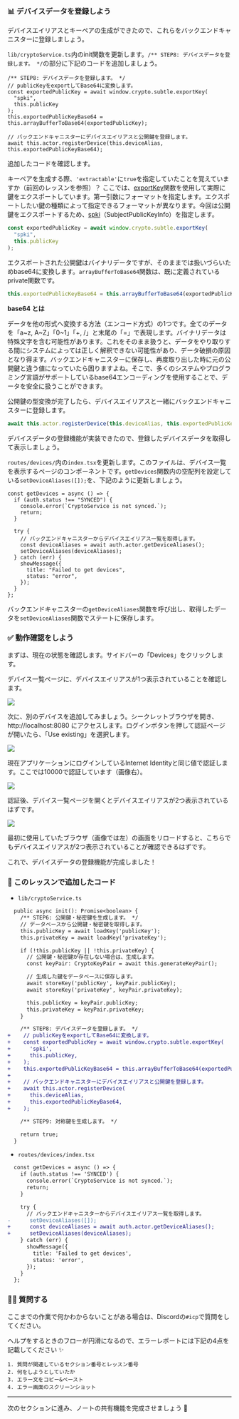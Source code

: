 ### 📊 デバイスデータを登録しよう

デバイスエイリアスとキーペアの生成ができたので、これらをバックエンドキャニスターに登録しましょう。

`lib/cryptoService.ts`内のinit関数を更新します。`/** STEP8: デバイスデータを登録します。 */`の部分に下記のコードを追加しましょう。

```tsx
/** STEP8: デバイスデータを登録します。 */
// publicKeyをexportしてBase64に変換します。
const exportedPublicKey = await window.crypto.subtle.exportKey(
  "spki",
  this.publicKey
);
this.exportedPublicKeyBase64 = this.arrayBufferToBase64(exportedPublicKey);

// バックエンドキャニスターにデバイスエイリアスと公開鍵を登録します。
await this.actor.registerDevice(this.deviceAlias, this.exportedPublicKeyBase64);
```

追加したコードを確認します。

キーペアを生成する際、`'extractable'`に`true`を指定していたことを覚えていますか（前回のレッスンを参照）？ ここでは、[exportKey](https://developer.mozilla.org/en-US/docs/Web/API/SubtleCrypto/exportKey)関数を使用して実際に鍵をエクスポートしています。第一引数にフォーマットを指定します。エクスポートしたい鍵の種類によって指定できるフォーマットが異なります。今回は公開鍵をエクスポートするため、[spki](https://developer.mozilla.org/en-US/docs/Web/API/SubtleCrypto/exportKey#parameters)（SubjectPublicKeyInfo）を指定します。

```ts
const exportedPublicKey = await window.crypto.subtle.exportKey(
  "spki",
  this.publicKey
);
```

エクスポートされた公開鍵はバイナリデータですが、そのままでは扱いづらいためbase64に変換します。`arrayBufferToBase64`関数は、既に定義されているprivate関数です。

```ts
this.exportedPublicKeyBase64 = this.arrayBufferToBase64(exportedPublicKey);
```

**base64 とは**

データを他の形式へ変換する方法（エンコード方式）の1つです。全てのデータを「a\~z, A\~Z」「0~1」「+, /」と末尾の「=」で表現します。バイナリデータは特殊文字を含む可能性があります。これをそのまま扱うと、データをやり取りする間にシステムによっては正しく解釈できない可能性があり、データ破損の原因となり得ます。バックエンドキャニスターに保存し、再度取り出した時に元の公開鍵と違う値になっていたら困りますよね。そこで、多くのシステムやプログラミング言語がサポートしているbase64エンコーディングを使用することで、データを安全に扱うことができます。

公開鍵の型変換が完了したら、デバイスエイリアスと一緒にバックエンドキャニスターに登録します。

```ts
await this.actor.registerDevice(this.deviceAlias, this.exportedPublicKeyBase64);
```

デバイスデータの登録機能が実装できたので、登録したデバイスデータを取得して表示しましょう。

`routes/devices/`内の`index.tsx`を更新します。このファイルは、デバイス一覧を表示するページのコンポーネントです。`getDevices`関数内の空配列を設定している`setDeviceAliases([]);`を、下記のように更新しましょう。

```tsx
const getDevices = async () => {
  if (auth.status !== "SYNCED") {
    console.error(`CryptoService is not synced.`);
    return;
  }

  try {
    // バックエンドキャニスターからデバイスエイリアス一覧を取得します。
    const deviceAliases = await auth.actor.getDeviceAliases();
    setDeviceAliases(deviceAliases);
  } catch (err) {
    showMessage({
      title: "Failed to get devices",
      status: "error",
    });
  }
};
```

バックエンドキャニスターの`getDeviceAliases`関数を呼び出し、取得したデータを`setDeviceAliases`関数でステートに保存します。

### ✅ 動作確認をしよう

まずは、現在の状態を確認します。サイドバーの「Devices」をクリックします。

デバイス一覧ページに、デバイスエイリアスが1つ表示されていることを確認します。

![](/images/ICP-Encrypted-Notes/section-2/2_5_1.png)

次に、別のデバイスを追加してみましょう。シークレットブラウザを開き、http://localhost:8080 にアクセスします。ログインボタンを押して認証ページが開いたら、「Use existing」を選択します。

![](/images/ICP-Encrypted-Notes/section-2/2_5_2.png)

現在アプリケーションにログインしているInternet Identityと同じ値で認証します。ここでは10000で認証しています（画像右）。

![](/images/ICP-Encrypted-Notes/section-2/2_5_3.png)

認証後、デバイス一覧ページを開くとデバイスエイリアスが2つ表示されているはずです。

![](/images/ICP-Encrypted-Notes/section-2/2_5_4.png)

最初に使用していたブラウザ（画像では左）の画面をリロードすると、こちらでもデバイスエイリアスが2つ表示されていることが確認できるはずです。

これで、デバイスデータの登録機能が完成しました！

### 📝 このレッスンで追加したコード

- `lib/cryptoService.ts`

```diff
  public async init(): Promise<boolean> {
    /** STEP6: 公開鍵・秘密鍵を生成します。 */
    // データベースから公開鍵・秘密鍵を取得します。
    this.publicKey = await loadKey('publicKey');
    this.privateKey = await loadKey('privateKey');

    if (!this.publicKey || !this.privateKey) {
      // 公開鍵・秘密鍵が存在しない場合は、生成します。
      const keyPair: CryptoKeyPair = await this.generateKeyPair();

      // 生成した鍵をデータベースに保存します。
      await storeKey('publicKey', keyPair.publicKey);
      await storeKey('privateKey', keyPair.privateKey);

      this.publicKey = keyPair.publicKey;
      this.privateKey = keyPair.privateKey;
    }

    /** STEP8: デバイスデータを登録します。 */
+    // publicKeyをexportしてBase64に変換します。
+    const exportedPublicKey = await window.crypto.subtle.exportKey(
+      'spki',
+      this.publicKey,
+    );
+    this.exportedPublicKeyBase64 = this.arrayBufferToBase64(exportedPublicKey);
+
+    // バックエンドキャニスターにデバイスエイリアスと公開鍵を登録します。
+    await this.actor.registerDevice(
+      this.deviceAlias,
+      this.exportedPublicKeyBase64,
+    );

    /** STEP9: 対称鍵を生成します。 */

    return true;
  }
```

- `routes/devices/index.tsx`

```diff
  const getDevices = async () => {
    if (auth.status !== 'SYNCED') {
      console.error(`CryptoService is not synced.`);
      return;
    }

    try {
      // バックエンドキャニスターからデバイスエイリアス一覧を取得します。
-      setDeviceAliases([]);
+      const deviceAliases = await auth.actor.getDeviceAliases();
+      setDeviceAliases(deviceAliases);
    } catch (err) {
      showMessage({
        title: 'Failed to get devices',
        status: 'error',
      });
    }
  };
```

### 🙋‍♂️ 質問する

ここまでの作業で何かわからないことがある場合は、Discordの`#icp`で質問をしてください。

ヘルプをするときのフローが円滑になるので、エラーレポートには下記の4点を記載してください ✨

```
1. 質問が関連しているセクション番号とレッスン番号
2. 何をしようとしていたか
3. エラー文をコピー&ペースト
4. エラー画面のスクリーンショット
```

---

次のセクションに進み、ノートの共有機能を完成させましょう 🎉
